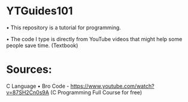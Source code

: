 # YTGuides101

• This repository is a tutorial for programming. 

• The code I type is directly from YouTube videos that might help some people save time. (Textbook) 

# Sources:
C Language 
• Bro Code - https://www.youtube.com/watch?v=87SH2Cn0s9A (C Programming Full Course for free)

